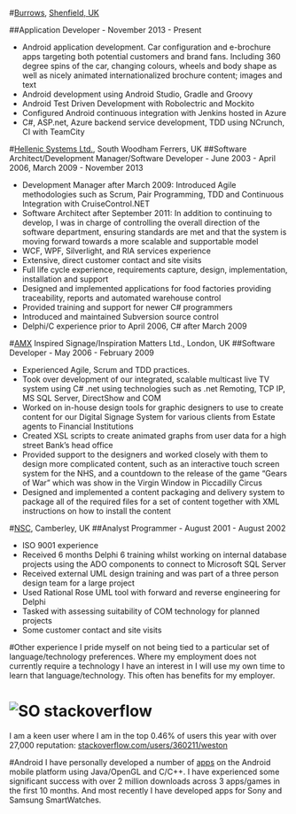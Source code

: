 #[Burrows](http://burrows.info), [Shenfield, UK](http://tinyurl.com/burrowsmap)

##Application Developer - November 2013 - Present
- Android application development. Car configuration and e-brochure apps targeting both potential customers and brand fans. Including 360 degree spins of the car, changing colours, wheels and body shape as well as nicely animated internationalized brochure content; images and text
- Android development using Android Studio, Gradle and Groovy
- Android Test Driven Development with Robolectric and Mockito
- Configured Android continuous integration with Jenkins hosted in Azure
- C#, ASP.net, Azure backend service development, TDD using NCrunch, CI with TeamCity

#[Hellenic Systems Ltd.](http://www.hellenic.co.uk), South Woodham Ferrers, UK
##Software Architect/Development Manager/Software Developer - June 2003 - April 2006, March 2009 - November 2013
- Development Manager after March 2009: Introduced Agile methodologies such as Scrum, Pair Programming, TDD and Continuous Integration with CruiseControl.NET
- Software Architect after September 2011:  In addition to continuing to develop, I was in charge of controlling the overall direction of the software department, ensuring standards are met and that the system is moving forward towards a more scalable and supportable model
- WCF, WPF, Silverlight, and RIA services experience
- Extensive, direct customer contact and site visits
- Full life cycle experience, requirements capture, design, implementation, installation and support
- Designed and implemented applications for food factories providing traceability, reports and automated warehouse control
- Provided training and support for newer C# programmers
- Introduced and maintained Subversion source control
- Delphi/C experience prior to April 2006, C# after March 2009

#[AMX](http://www.amx.com/) Inspired Signage/Inspiration Matters Ltd., London, UK
##Software Developer - May 2006 - February 2009
- Experienced Agile, Scrum and TDD practices.
- Took over development of our integrated, scalable multicast live TV system using C# .net using technologies such as .net Remoting, TCP IP, MS SQL Server, DirectShow and COM
- Worked on in-house design tools for graphic designers to use to create content for our Digital Signage System for various clients from Estate agents to Financial Institutions
- Created XSL scripts to create animated graphs from user data for a high street Bank’s head office
- Provided support to the designers and worked closely with them to design more complicated content, such as an interactive touch screen system for the NHS, and a countdown to the release of the game “Gears of War” which was show in the Virgin Window in Piccadilly Circus
- Designed and implemented a content packaging and delivery system to package all of the required files for a set of content together with XML instructions on how to install the content

#[NSC](http://nsc.co.uk/), Camberley, UK
##Analyst Programmer - August 2001 - August 2002
- ISO 9001 experience
- Received 6 months Delphi 6 training whilst working on internal database projects using the ADO components to connect to Microsoft SQL Server
- Received external UML design training and was part of a three person design team for a large project
- Used Rational Rose UML tool with forward and reverse engineering for Delphi
- Tasked with assessing suitability of COM technology for planned projects
- Some customer contact and site visits

#Other experience
I pride myself on not being tied to a particular set of language/technology preferences. Where my employment does not currently require a technology I have an interest in I will use my own time to learn that language/technology. This often has benefits for my employer.

# ![SO](http://cdn.sstatic.net/Sites/stackoverflow/company/img/logos/so/so-icon.png?v=c78bd457575a) stack**overflow**
I am a keen user where I am in the top 0.46% of users this year with over 27,000 reputation: [stackoverflow.com/users/360211/weston](http://stackoverflow.com/users/360211/weston)

#Android
I have personally developed a number of [apps](http://play.google.com/store/apps/developer?id=eawapps) on the Android mobile platform using Java/OpenGL and C/C++. I have experienced some significant success with over 2 million downloads across 3 apps/games in the first 10 months. And most recently I have developed apps for Sony and Samsung SmartWatches.
